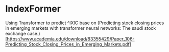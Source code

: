 # IndexFormer
Using Transformer to predict ^IXIC base on (Predicting stock closing prices in emerging markets with transformer neural networks: The saudi stock exchange case.)[https://www.academia.edu/download/83355429/Paper_106-Predicting_Stock_Closing_Prices_in_Emerging_Markets.pdf]
